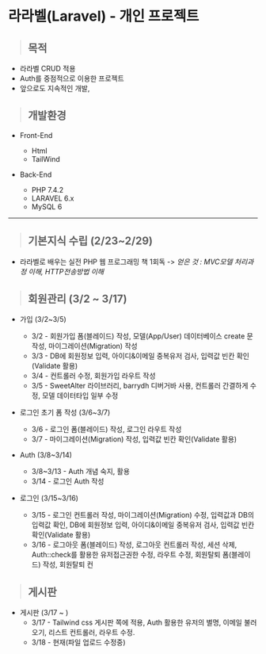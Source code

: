 라라벨(Laravel) - 개인 프로젝트 
==================

> ## 목적
  * 라라벨 CRUD 적용
  * Auth를 중점적으로 이용한 프로젝트
  * 앞으로도 지속적인 개발, 

> ## 개발환경
  * Front-End
    + Html
    + TailWind

  * Back-End
    + PHP 7.4.2
    + LARAVEL 6.x
    + MySQL 6 

***

> ## 기본지식 수립 (2/23~2/29)
 * 라라벨로 배우는 실전 PHP 웹 프로그래밍 책 1회독 
    -> _얻은 것 : MVC모델 처리과정 이해, HTTP전송방법 이해_ 
 
> ## 회원관리 (3/2 ~ 3/17)

 * 가입 (3/2~3/5)
    + 3/2 - 회원가입 폼(블레이드) 작성, 모델(App/User) 데이터베이스 create 문 작성, 마이그레이션(Migration) 작성   
    + 3/3 - DB에 회원정보 입력, 아이디&이메일 중복유저 검사, 입력값 빈칸 확인(Validate 활용)
    + 3/4 - 컨트롤러 수정, 회원가입 라우트 작성 
    + 3/5 - SweetAlter 라이브러리, barrydh 디버거바 사용, 컨트롤러 간결하게 수정, 모델 데이터타입 일부 수정 

 * 로그인 초기 폼 작성 (3/6~3/7)
    + 3/6 - 로그인 폼(블레이드) 작성, 로그인 라우트 작성 
    + 3/7 - 마이그레이션(Migration) 작성, 입력값 빈칸 확인(Validate 활용) 
    
 * Auth (3/8~3/14)
    + 3/8~3/13 - Auth 개념 숙지, 활용 
    + 3/14 - 로그인 Auth 작성 
 
 * 로그인 (3/15~3/16)
    + 3/15 - 로그인 컨트롤러 작성, 마이그레이션(Migration) 수정, 입력값과 DB의 입력값 확인, DB에 회원정보 입력, 아이디&이메일 중복유저 검사, 입력값 빈칸 확인(Validate 활용)
    + 3/16 - 로그아웃 폼(블레이드) 작성, 로그아웃 컨트롤러 작성, 세션 삭제, Auth::check를 활용한 유저접근권한 수정, 라우트 수정,
             회원탈퇴 폼(블레이드) 작성, 회원탈퇴 컨
> ## 게시판 
 * 게시판 (3/17 ~ )
    + 3/17 - Tailwind css 게시판 쪽에 적용, Auth 활용한 유저의 별명, 이메일 불러오기, 리스트 컨트롤러, 라우트 수정.
    + 3/18 - 현재(파일 업로드 수정중)
